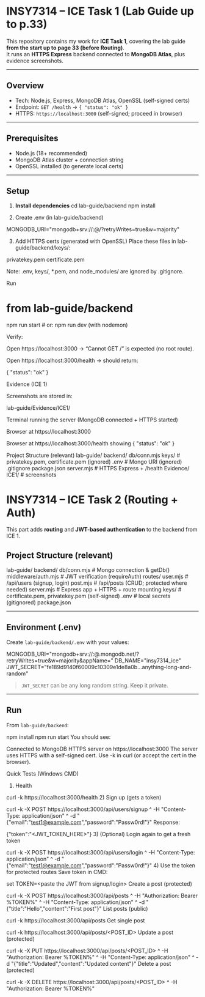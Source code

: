 # INSY7314 – ICE Task 1 (Lab Guide up to p.33)

This repository contains my work for **ICE Task 1**, covering the lab guide **from the start up to page 33 (before Routing)**.  
It runs an **HTTPS Express** backend connected to **MongoDB Atlas**, plus evidence screenshots.

---

## Overview
- Tech: Node.js, Express, MongoDB Atlas, OpenSSL (self-signed certs)
- Endpoint: `GET /health` → `{ "status": "ok" }`
- HTTPS: `https://localhost:3000` (self-signed; proceed in browser)

---

## Prerequisites
- Node.js (18+ recommended)
- MongoDB Atlas cluster + connection string
- OpenSSL installed (to generate local certs)

---

## Setup

1) **Install dependencies**
cd lab-guide/backend
npm install

2) Create .env (in lab-guide/backend)

MONGODB_URI="mongodb+srv://<user>:<pass>@<cluster>/?retryWrites=true&w=majority"


3) Add HTTPS certs (generated with OpenSSL)
Place these files in lab-guide/backend/keys/:

privatekey.pem
certificate.pem


Note: .env, keys/, *.pem, and node_modules/ are ignored by .gitignore.

Run
# from lab-guide/backend
npm run start      # or: npm run dev (with nodemon)


Verify:

Open https://localhost:3000 → “Cannot GET /” is expected (no root route).

Open https://localhost:3000/health → should return:

{ "status": "ok" }

Evidence (ICE 1)

Screenshots are stored in:

lab-guide/Evidence/ICE1/


Terminal running the server (MongoDB connected + HTTPS started)

Browser at https://localhost:3000

Browser at https://localhost:3000/health showing { "status": "ok" }

Project Structure (relevant)
lab-guide/
  backend/
    db/conn.mjs
    keys/                # privatekey.pem, certificate.pem (ignored)
    .env                 # Mongo URI (ignored)
    .gitignore
    package.json
    server.mjs           # HTTPS Express + /health
  Evidence/
    ICE1/                # screenshots


# INSY7314 – ICE Task 2 (Routing + Auth)

This part adds **routing** and **JWT-based authentication** to the backend from ICE 1.



## Project Structure (relevant)
lab-guide/
backend/
db/conn.mjs # Mongo connection & getDb()
middleware/auth.mjs # JWT verification (requireAuth)
routes/
user.mjs # /api/users (signup, login)
post.mjs # /api/posts (CRUD; protected where needed)
server.mjs # Express app + HTTPS + route mounting
keys/ # certificate.pem, privatekey.pem (self-signed)
.env # local secrets (gitignored)
package.json



---

## Environment (.env)
Create `lab-guide/backend/.env` with your values:

MONGODB_URI="mongodb+srv://<user>:<pass>@<cluster>.mongodb.net/?retryWrites=true&w=majority&appName=<yourApp>"
DB_NAME="insy7314_ice"
JWT_SECRET="fe189d9140f60009c10309e1de8a0b...anything-long-and-random"



> `JWT_SECRET` can be any long random string. Keep it private.

---

## Run
From `lab-guide/backend`:

npm install
npm run start
You should see:


Connected to MongoDB
HTTPS server on https://localhost:3000
The server uses HTTPS with a self-signed cert. Use -k in curl (or accept the cert in the browser).

Quick Tests (Windows CMD)
1) Health

curl -k https://localhost:3000/health
2) Sign up (gets a token)


curl -k -X POST https://localhost:3000/api/users/signup ^
  -H "Content-Type: application/json" ^
  -d "{\"email\":\"test1@example.com\",\"password\":\"Passw0rd!\"}"
Response:


{"token":"<JWT_TOKEN_HERE>"}
3) (Optional) Login again to get a fresh token

curl -k -X POST https://localhost:3000/api/users/login ^
  -H "Content-Type: application/json" ^
  -d "{\"email\":\"test1@example.com\",\"password\":\"Passw0rd!\"}"
4) Use the token for protected routes
Save token in CMD:


set TOKEN=<paste the JWT from signup/login>
Create a post (protected)

curl -k -X POST https://localhost:3000/api/posts ^
  -H "Authorization: Bearer %TOKEN%" ^
  -H "Content-Type: application/json" ^
  -d "{\"title\":\"Hello\",\"content\":\"First post\"}"
List posts (public)

curl -k https://localhost:3000/api/posts
Get single post


curl -k https://localhost:3000/api/posts/<POST_ID>
Update a post (protected)

curl -k -X PUT https://localhost:3000/api/posts/<POST_ID> ^
  -H "Authorization: Bearer %TOKEN%" ^
  -H "Content-Type: application/json" ^
  -d "{\"title\":\"Updated\",\"content\":\"Updated content\"}"
Delete a post (protected)

curl -k -X DELETE https://localhost:3000/api/posts/<POST_ID> ^
  -H "Authorization: Bearer %TOKEN%"

